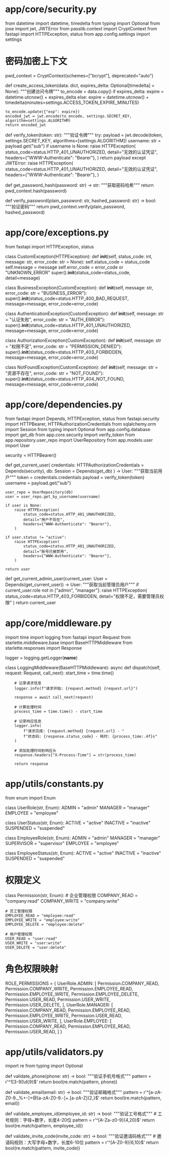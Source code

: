 # app/core/security.py
from datetime import datetime, timedelta
from typing import Optional
from jose import jwt, JWTError
from passlib.context import CryptContext
from fastapi import HTTPException, status
from app.config.settings import settings

# 密码加密上下文
pwd_context = CryptContext(schemes=["bcrypt"], deprecated="auto")

def create_access_token(data: dict, expires_delta: Optional[timedelta] = None):
    """创建访问令牌"""
    to_encode = data.copy()
    if expires_delta:
        expire = datetime.utcnow() + expires_delta
    else:
        expire = datetime.utcnow() + timedelta(minutes=settings.ACCESS_TOKEN_EXPIRE_MINUTES)
    
    to_encode.update({"exp": expire})
    encoded_jwt = jwt.encode(to_encode, settings.SECRET_KEY, algorithm=settings.ALGORITHM)
    return encoded_jwt

def verify_token(token: str):
    """验证令牌"""
    try:
        payload = jwt.decode(token, settings.SECRET_KEY, algorithms=[settings.ALGORITHM])
        username: str = payload.get("sub")
        if username is None:
            raise HTTPException(
                status_code=status.HTTP_401_UNAUTHORIZED,
                detail="无效的认证凭证",
                headers={"WWW-Authenticate": "Bearer"},
            )
        return payload
    except JWTError:
        raise HTTPException(
            status_code=status.HTTP_401_UNAUTHORIZED,
            detail="无效的认证凭证",
            headers={"WWW-Authenticate": "Bearer"},
        )

def get_password_hash(password: str) -> str:
    """获取密码哈希"""
    return pwd_context.hash(password)

def verify_password(plain_password: str, hashed_password: str) -> bool:
    """验证密码"""
    return pwd_context.verify(plain_password, hashed_password)

# app/core/exceptions.py
from fastapi import HTTPException, status

class CustomException(HTTPException):
    def __init__(self, status_code: int, message: str, error_code: str = None):
        self.status_code = status_code
        self.message = message
        self.error_code = error_code or "UNKNOWN_ERROR"
        super().__init__(status_code=status_code, detail=message)

class BusinessException(CustomException):
    def __init__(self, message: str, error_code: str = "BUSINESS_ERROR"):
        super().__init__(status_code=status.HTTP_400_BAD_REQUEST, message=message, error_code=error_code)

class AuthenticationException(CustomException):
    def __init__(self, message: str = "认证失败", error_code: str = "AUTH_ERROR"):
        super().__init__(status_code=status.HTTP_401_UNAUTHORIZED, message=message, error_code=error_code)

class AuthorizationException(CustomException):
    def __init__(self, message: str = "权限不足", error_code: str = "PERMISSION_DENIED"):
        super().__init__(status_code=status.HTTP_403_FORBIDDEN, message=message, error_code=error_code)

class NotFoundException(CustomException):
    def __init__(self, message: str = "资源不存在", error_code: str = "NOT_FOUND"):
        super().__init__(status_code=status.HTTP_404_NOT_FOUND, message=message, error_code=error_code)

# app/core/dependencies.py
from fastapi import Depends, HTTPException, status
from fastapi.security import HTTPBearer, HTTPAuthorizationCredentials
from sqlalchemy.orm import Session
from typing import Optional
from app.config.database import get_db
from app.core.security import verify_token
from app.repository.user_repo import UserRepository
from app.models.user import User

security = HTTPBearer()

def get_current_user(
    credentials: HTTPAuthorizationCredentials = Depends(security),
    db: Session = Depends(get_db)
) -> User:
    """获取当前用户"""
    token = credentials.credentials
    payload = verify_token(token)
    username = payload.get("sub")
    
    user_repo = UserRepository(db)
    user = user_repo.get_by_username(username)
    
    if user is None:
        raise HTTPException(
            status_code=status.HTTP_401_UNAUTHORIZED,
            detail="用户不存在",
            headers={"WWW-Authenticate": "Bearer"},
        )
    
    if user.status != "active":
        raise HTTPException(
            status_code=status.HTTP_401_UNAUTHORIZED,
            detail="账号已被禁用",
            headers={"WWW-Authenticate": "Bearer"},
        )
    
    return user

def get_current_admin_user(current_user: User = Depends(get_current_user)) -> User:
    """获取当前管理员用户"""
    if current_user.role not in ["admin", "manager"]:
        raise HTTPException(
            status_code=status.HTTP_403_FORBIDDEN,
            detail="权限不足，需要管理员权限"
        )
    return current_user

# app/core/middleware.py
import time
import logging
from fastapi import Request
from starlette.middleware.base import BaseHTTPMiddleware
from starlette.responses import Response

logger = logging.getLogger(__name__)

class LoggingMiddleware(BaseHTTPMiddleware):
    async def dispatch(self, request: Request, call_next):
        start_time = time.time()
        
        # 记录请求信息
        logger.info(f"请求开始: {request.method} {request.url}")
        
        response = await call_next(request)
        
        # 计算处理时间
        process_time = time.time() - start_time
        
        # 记录响应信息
        logger.info(
            f"请求完成: {request.method} {request.url} - "
            f"状态码: {response.status_code} - 耗时: {process_time:.4f}s"
        )
        
        # 添加处理时间到响应头
        response.headers["X-Process-Time"] = str(process_time)
        
        return response

# app/utils/constants.py
from enum import Enum

class UserRole(str, Enum):
    ADMIN = "admin"
    MANAGER = "manager"
    EMPLOYEE = "employee"

class UserStatus(str, Enum):
    ACTIVE = "active"
    INACTIVE = "inactive"
    SUSPENDED = "suspended"

class EmployeeRole(str, Enum):
    ADMIN = "admin"
    MANAGER = "manager"
    SUPERVISOR = "supervisor"
    EMPLOYEE = "employee"

class EmployeeStatus(str, Enum):
    ACTIVE = "active"
    INACTIVE = "inactive"
    SUSPENDED = "suspended"

# 权限定义
class Permission(str, Enum):
    # 企业管理权限
    COMPANY_READ = "company:read"
    COMPANY_WRITE = "company:write"
    
    # 员工管理权限
    EMPLOYEE_READ = "employee:read"
    EMPLOYEE_WRITE = "employee:write"
    EMPLOYEE_DELETE = "employee:delete"
    
    # 用户管理权限
    USER_READ = "user:read"
    USER_WRITE = "user:write"
    USER_DELETE = "user:delete"

# 角色权限映射
ROLE_PERMISSIONS = {
    UserRole.ADMIN: [
        Permission.COMPANY_READ, Permission.COMPANY_WRITE,
        Permission.EMPLOYEE_READ, Permission.EMPLOYEE_WRITE, Permission.EMPLOYEE_DELETE,
        Permission.USER_READ, Permission.USER_WRITE, Permission.USER_DELETE,
    ],
    UserRole.MANAGER: [
        Permission.COMPANY_READ,
        Permission.EMPLOYEE_READ, Permission.EMPLOYEE_WRITE,
        Permission.USER_READ, Permission.USER_WRITE,
    ],
    UserRole.EMPLOYEE: [
        Permission.COMPANY_READ,
        Permission.EMPLOYEE_READ,
        Permission.USER_READ,
    ]
}

# app/utils/validators.py
import re
from typing import Optional

def validate_phone(phone: str) -> bool:
    """验证手机号格式"""
    pattern = r'^1[3-9]\d{9}$'
    return bool(re.match(pattern, phone))

def validate_email(email: str) -> bool:
    """验证邮箱格式"""
    pattern = r'^[a-zA-Z0-9._%+-]+@[a-zA-Z0-9.-]+\.[a-zA-Z]{2,}$'
    return bool(re.match(pattern, email))

def validate_employee_id(employee_id: str) -> bool:
    """验证工号格式"""
    # 工号规则：字母+数字，长度4-20位
    pattern = r'^[A-Za-z0-9]{4,20}$'
    return bool(re.match(pattern, employee_id))

def validate_invite_code(invite_code: str) -> bool:
    """验证邀请码格式"""
    # 邀请码规则：大写字母+数字，长度6-10位
    pattern = r'^[A-Z0-9]{6,10}$'
    return bool(re.match(pattern, invite_code))